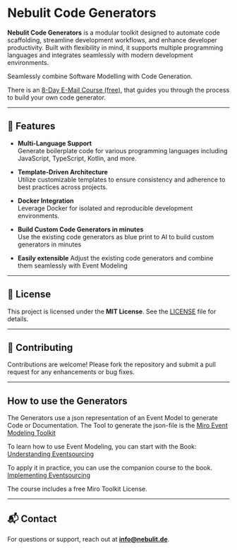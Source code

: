 # Nebulit Code Generators

**Nebulit Code Generators** is a modular toolkit designed to automate code scaffolding, streamline development
workflows, and enhance developer productivity. Built with flexibility in mind, it supports multiple programming
languages and integrates seamlessly with modern development environments.

Seamlessly combine Software Modelling with Code Generation.

There is an [8-Day E-Mail Course (free)](https://newsletter.nebulit.de/generator), that guides you through the process
to build your own code generator.


---

## 🚀 Features

- **Multi-Language Support**  
  Generate boilerplate code for various programming languages including JavaScript, TypeScript, Kotlin, and more.

- **Template-Driven Architecture**  
  Utilize customizable templates to ensure consistency and adherence to best practices across projects.

- **Docker Integration**  
  Leverage Docker for isolated and reproducible development environments.

- **Build Custom Code Generators in minutes**  
  Use the existing code generators as blue print to AI to build custom generators in minutes

- **Easily extensible**
  Adjust the existing code generators and combine them seamlessly with Event Modeling

---

## 📄 License

This project is licensed under the **MIT License**. See the [LICENSE](./LICENSE) file for details.

---

## 🤝 Contributing

Contributions are welcome! Please fork the repository and submit a pull request for any enhancements or bug fixes.

---

## How to use the Generators

The Generators use a json representation of an Event Model to generate Code or Documentation.
The Tool to generate the json-file is the [Miro Event Modeling Toolkit](https://miro.com/marketplace/eventmodeling/)

To learn how to use Event Modeling, you can start with the Book:
[Understanding Eventsourcing](https://leanpub.com/eventmodeling-and-eventsourcing)

To apply it in practice, you can use the companion course to the book.
[Implementing Eventsourcing](https://www.eventsourcingcourse.com)

The course includes a free Miro Toolkit License.

---

## 📬 Contact

For questions or support, reach out at **[info@nebulit.de](mailto:info@nebulit.de)**.
